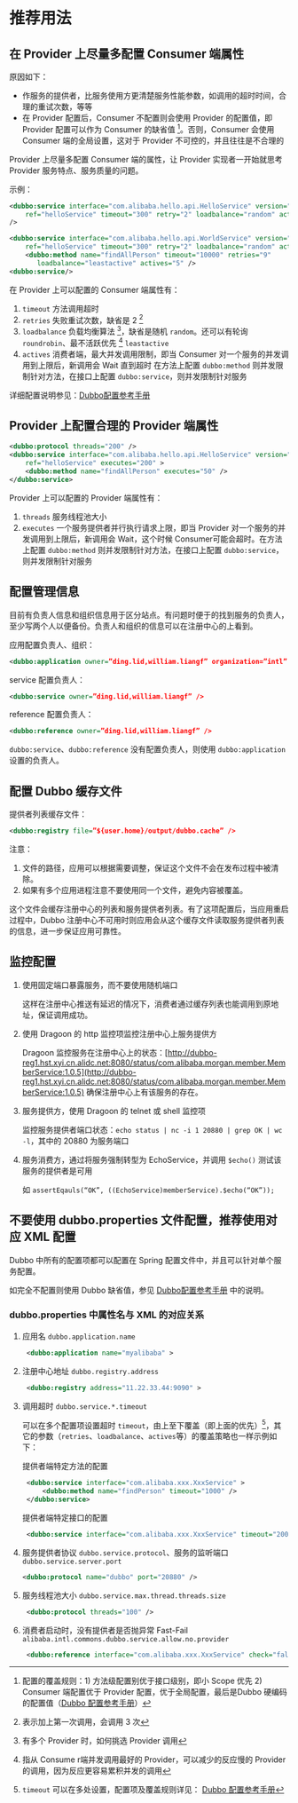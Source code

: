 # 推荐用法

## 在 Provider 上尽量多配置 Consumer 端属性

原因如下：

* 作服务的提供者，比服务使用方更清楚服务性能参数，如调用的超时时间，合理的重试次数，等等
* 在 Provider 配置后，Consumer 不配置则会使用 Provider 的配置值，即 Provider 配置可以作为 Consumer 的缺省值 [^1]。否则，Consumer 会使用 Consumer 端的全局设置，这对于 Provider 不可控的，并且往往是不合理的

Provider 上尽量多配置 Consumer 端的属性，让 Provider 实现者一开始就思考 Provider 服务特点、服务质量的问题。

示例：

```xml
<dubbo:service interface="com.alibaba.hello.api.HelloService" version="1.0.0" 
    ref="helloService" timeout="300" retry="2" loadbalance="random" actives="0"
/>

<dubbo:service interface="com.alibaba.hello.api.WorldService" version="1.0.0" 
    ref="helloService" timeout="300" retry="2" loadbalance="random" actives="0" >
    <dubbo:method name="findAllPerson" timeout="10000" retries="9" 
       loadbalance="leastactive" actives="5" />
<dubbo:service/>
```

在 Provider 上可以配置的 Consumer 端属性有：

1. `timeout` 方法调用超时
2. `retries` 失败重试次数，缺省是 2 [^2]
3. `loadbalance` 负载均衡算法 [^3]，缺省是随机 `random`。还可以有轮询 `roundrobin`、最不活跃优先 [^4] `leastactive`
4. `actives` 消费者端，最大并发调用限制，即当 Consumer 对一个服务的并发调用到上限后，新调用会 Wait 直到超时
   在方法上配置 `dubbo:method` 则并发限制针对方法，在接口上配置 `dubbo:service`，则并发限制针对服务

详细配置说明参见：[Dubbo配置参考手册](./references/xml/introduction.md)

## Provider 上配置合理的 Provider 端属性

```xml
<dubbo:protocol threads="200" /> 
<dubbo:service interface="com.alibaba.hello.api.HelloService" version="1.0.0" 
    ref="helloService" executes="200" >
    <dubbo:method name="findAllPerson" executes="50" />
</dubbo:service>
```

Provider 上可以配置的 Provider 端属性有：

1. `threads` 服务线程池大小
2. `executes` 一个服务提供者并行执行请求上限，即当 Provider 对一个服务的并发调用到上限后，新调用会 Wait，这个时候 Consumer可能会超时。在方法上配置 `dubbo:method` 则并发限制针对方法，在接口上配置 `dubbo:service`，则并发限制针对服务

## 配置管理信息

目前有负责人信息和组织信息用于区分站点。有问题时便于的找到服务的负责人，至少写两个人以便备份。负责人和组织的信息可以在注册中心的上看到。

应用配置负责人、组织：

```xml
<dubbo:application owner=”ding.lid,william.liangf” organization=”intl” />
```

service 配置负责人：

```xml
<dubbo:service owner=”ding.lid,william.liangf” />
```

reference 配置负责人：

```xml
<dubbo:reference owner=”ding.lid,william.liangf” />
```

`dubbo:service`、`dubbo:reference` 没有配置负责人，则使用 `dubbo:application` 设置的负责人。

## 配置 Dubbo 缓存文件

提供者列表缓存文件：

```xml
<dubbo:registry file=”${user.home}/output/dubbo.cache” />
```

注意：

1. 文件的路径，应用可以根据需要调整，保证这个文件不会在发布过程中被清除。
2. 如果有多个应用进程注意不要使用同一个文件，避免内容被覆盖。

这个文件会缓存注册中心的列表和服务提供者列表。有了这项配置后，当应用重启过程中，Dubbo 注册中心不可用时则应用会从这个缓存文件读取服务提供者列表的信息，进一步保证应用可靠性。

## 监控配置

1. 使用固定端口暴露服务，而不要使用随机端口

   这样在注册中心推送有延迟的情况下，消费者通过缓存列表也能调用到原地址，保证调用成功。

2. 使用 Dragoon 的 http 监控项监控注册中心上服务提供方

   Dragoon 监控服务在注册中心上的状态：[http://dubbo-reg1.hst.xyi.cn.alidc.net:8080/status/com.alibaba.morgan.member.MemberService:1.0.5](http://dubbo-reg1.hst.xyi.cn.alidc.net:8080/status/com.alibaba.morgan.member.MemberService:1.0.5) 确保注册中心上有该服务的存在。

3. 服务提供方，使用 Dragoon 的 telnet 或 shell 监控项

   监控服务提供者端口状态：`echo status | nc -i 1 20880 | grep OK | wc -l`，其中的 20880 为服务端口

4. 服务消费方，通过将服务强制转型为 EchoService，并调用 `$echo()` 测试该服务的提供者是可用

   如 `assertEqauls(“OK”, ((EchoService)memberService).$echo(“OK”));`

## 不要使用 dubbo.properties 文件配置，推荐使用对应 XML 配置

Dubbo 中所有的配置项都可以配置在 Spring 配置文件中，并且可以针对单个服务配置。

如完全不配置则使用 Dubbo 缺省值，参见 [Dubbo配置参考手册](./references/xml/introduction.md) 中的说明。

### dubbo.properties 中属性名与 XML 的对应关系

1. 应用名 `dubbo.application.name`

   ```xml
    <dubbo:application name="myalibaba" >
   ```

2. 注册中心地址 `dubbo.registry.address`

   ```xml
    <dubbo:registry address="11.22.33.44:9090" >
   ```

3. 调用超时 `dubbo.service.*.timeout`

   可以在多个配置项设置超时 `timeout`，由上至下覆盖（即上面的优先）[^5]，其它的参数（`retries`、`loadbalance`、`actives`等）的覆盖策略也一样示例如下：

   提供者端特定方法的配置

   ```xml
    <dubbo:service interface="com.alibaba.xxx.XxxService" >
        <dubbo:method name="findPerson" timeout="1000" />
    </dubbo:service>
   ```

   提供者端特定接口的配置

   ```xml
    <dubbo:service interface="com.alibaba.xxx.XxxService" timeout="200" />
   ```

4. 服务提供者协议 `dubbo.service.protocol`、服务的监听端口 `dubbo.service.server.port`

   ```xml
   <dubbo:protocol name="dubbo" port="20880" />
   ```

5. 服务线程池大小 `dubbo.service.max.thread.threads.size`

   ```xml
    <dubbo:protocol threads="100" />
   ```

6. 消费者启动时，没有提供者是否抛异常 Fast-Fail `alibaba.intl.commons.dubbo.service.allow.no.provider`

   ```xml
    <dubbo:reference interface="com.alibaba.xxx.XxxService" check="false" />
   ```

[^1]: 配置的覆盖规则：1\) 方法级配置别优于接口级别，即小 Scope 优先 2\) Consumer 端配置优于 Provider 配置，优于全局配置，最后是Dubbo 硬编码的配置值（[Dubbo 配置参考手册](./configuration.md)）

[^2]: 表示加上第一次调用，会调用 3 次

[^3]: 有多个 Provider 时，如何挑选 Provider 调用

[^4]: 指从 Consume r端并发调用最好的 Provider，可以减少的反应慢的 Provider 的调用，因为反应更容易累积并发的调用

[^5]: `timeout` 可以在多处设置，配置项及覆盖规则详见： [Dubbo 配置参考手册](./references/xml/introduction.md)

